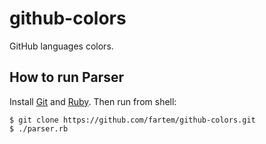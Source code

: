 # github-colors

GitHub languages colors.

## How to run Parser

Install [Git](https://git-scm.com/) and [Ruby](https://www.ruby-lang.org/en/). Then run from shell:

```shell
$ git clone https://github.com/fartem/github-colors.git
$ ./parser.rb
```
